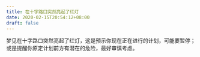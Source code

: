 ```yaml
---
title: 在十字路口突然亮起了红灯
date: 2020-02-15T20:54:12+08:00
draft: false
---
```


梦见在十字路口突然亮起了红灯，这是预示你现在正在进行的计划，可能要暂停；或是提醒你原定计划前方有潜在的危险，最好审慎考虑。

